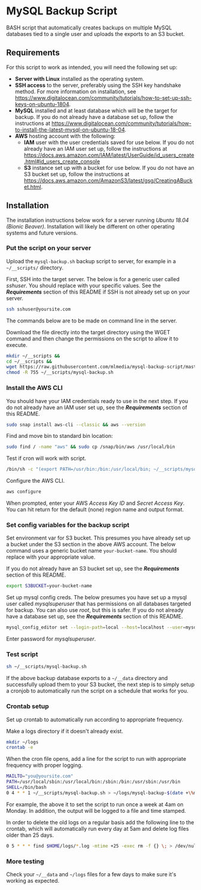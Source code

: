 # MySQL Backup Script
BASH script that automatically creates backups on multiple MySQL databases tied to a single user and uploads the exports to an S3 bucket.

## Requirements
For this script to work as intended, you will need the following set up:
- **Server with Linux** installed as the operating system.
- **SSH access** to the server, preferably using the SSH key handshake method.  For more information on installation, see https://www.digitalocean.com/community/tutorials/how-to-set-up-ssh-keys-on-ubuntu-1804.
- **MySQL** installed and at least database which will be the target for backup.  If you do not already have a database set up, follow the instructions at https://www.digitalocean.com/community/tutorials/how-to-install-the-latest-mysql-on-ubuntu-18-04.
- **AWS** hosting account with the following:
	- **IAM** user with the user credentials saved for use below.  If you do not already have an IAM user set up, follow the instructions at https://docs.aws.amazon.com/IAM/latest/UserGuide/id_users_create.html#id_users_create_console
	- **S3** instance set up with a bucket for use below.  If you do not have an S3 bucket set up, follow the instructions at https://docs.aws.amazon.com/AmazonS3/latest/gsg/CreatingABucket.html.

## Installation
The installation instructions below work for a server running *Ubuntu 18.04 (Bionic Beaver)*.  Installation will likely be different on other operating systems and future versions.

### Put the script on your server
Upload the `mysql-backup.sh` backup script to server, for example in a `~/__scripts/` directory.

First, SSH into the target server.  The below is for a generic user called *sshuser*.  You should replace with your specific values.  See the **_Requirements_** section of this README if SSH is not already set up on your server.

```bash
ssh sshuser@yoursite.com
```
The commands below are to be made on command line in the server.

Download the file directly into the target directory using the WGET command and then change the permissions on the script to allow it to execute.

```bash
mkdir ~/__scripts &&
cd ~/__scripts &&
wget https://raw.githubusercontent.com/mlmedia/mysql-backup-script/master/mysql-backup.sh &&
chmod -R 755 ~/__scripts/mysql-backup.sh
```
### Install the AWS CLI
You should have your IAM credentials ready to use in the next step.  If you do not already have an IAM user set up, see the **_Requirements_** section of this README.

```bash
sudo snap install aws-cli --classic && aws --version
```
Find and move bin to standard bin location:
```bash
sudo find / -name "aws" && sudo cp /snap/bin/aws /usr/local/bin
```

Test if cron will work with script.
```bash
/bin/sh -c "(export PATH=/usr/bin:/bin:/usr/local/bin; ~/__scripts/mysql-backup.sh </dev/null)"
```

Configure the AWS CLI.

```bash
aws configure
```
When prompted, enter your AWS *Access Key ID* and *Secret Access Key*.  You can hit return for the default (none) region name and output format.

### Set config variables for the backup script
Set environment var for S3 bucket.  This presumes you have already set up a bucket under the S3 section in the above AWS account.  The below command uses a generic bucket name `your-bucket-name`.  You should replace with your appropriate value.

If you do not already have an S3 bucket set up, see the **_Requirements_** section of this README.

```bash
export S3BUCKET=your-bucket-name
```

Set up mysql config creds.  The below presumes you have set up a mysql user called *mysqlsuperuser* that has permissions on all databases targeted for backup.  You can also use *root*, but this is safer.  If you do not already have a database set up, see the **_Requirements_** section of this README.

```bash
mysql_config_editor set --login-path=local --host=localhost --user=mysqlsuperuser --password
```
Enter password for *mysqlsuperuser*.

### Test script
```bash
sh ~/__scripts/mysql-backup.sh
```
If the above backup database exports to a `~/__data` directory and successfully upload them to your S3 bucket, the next step is to simply setup a cronjob to automatically run the script on a schedule that works for you.

### Crontab setup
Set up crontab to automatically run according to appropriate frequency.

Make a logs directory if it doesn't already exist.
```bash
mkdir ~/logs
crontab -e
```
When the cron file opens, add a line for the script to run with appropriate frequency with proper logging.

```bash
MAILTO="you@yoursite.com"
PATH=/usr/local/sbin:/usr/local/bin:/sbin:/bin:/usr/sbin:/usr/bin
SHELL=/bin/bash
0 4 * * 1 ~/__scripts/mysql-backup.sh > ~/logs/mysql-backup-$(date +\%m\%d).log 2>&1
```

For example, the above it to set the script to run once a week at 4am on Monday.  In addition, the output will be logged to a file and time stamped.  

In order to delete the old logs on a regular basis add the following line to the crontab, which will automatically run every day at 5am and delete log files older than 25 days.

```bash
0 5 * * * find $HOME/logs/*.log -mtime +25 -exec rm -f {} \; > /dev/null 2>&1
```

### More testing
Check your `~/__data` and `~/logs` files for a few days to make sure it's working as expected.  
